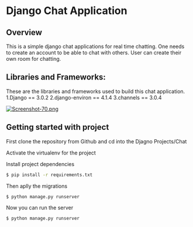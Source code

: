 # Django Chat Application 

## Overview

This is a simple django chat applications for real time chatting. One needs to create an account to be able to chat with others. User can create their own room for chatting.

## Libraries and Frameworks:

These are the libraries and frameworks used to build this chat application.
1.Django == 3.0.2
2.django-environ == 4.1.4
3.channels == 3.0.4

[![Screenshot-70.png](https://i.postimg.cc/jqWhGBq1/Screenshot-70.png)](https://postimg.cc/fkNXd297)


## Getting started with project
First clone the repository from Github and cd into the Djagno Projects/Chat

Activate the virtualenv for the project

Install project dependencies 
```bash
$ pip install -r requirements.txt
```

Then aplly the migrations 
```bash
$ python manage.py runserver
```

Now you can run the server
```bash
$ python manage.py runserver
```